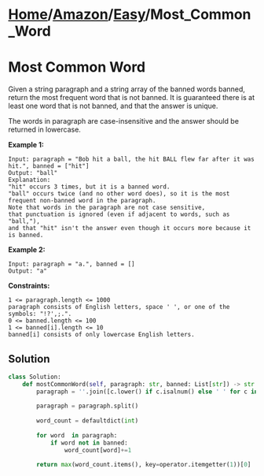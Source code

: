 # [Home](./../..)/[Amazon](./..)/[Easy](./)/Most_Common_Word
<h1>Most Common Word</h1>

<p>
Given a string paragraph and a string array of the banned words banned, return the most frequent word that is not banned. It is guaranteed there is at least one word that is not banned, and that the answer is unique.

The words in paragraph are case-insensitive and the answer should be returned in lowercase.

</p>

<b>Example 1:</b>

    Input: paragraph = "Bob hit a ball, the hit BALL flew far after it was hit.", banned = ["hit"]
    Output: "ball"
    Explanation: 
    "hit" occurs 3 times, but it is a banned word.
    "ball" occurs twice (and no other word does), so it is the most frequent non-banned word in the paragraph. 
    Note that words in the paragraph are not case sensitive,
    that punctuation is ignored (even if adjacent to words, such as "ball,"), 
    and that "hit" isn't the answer even though it occurs more because it is banned.

 <b>Example 2:</b>

    Input: paragraph = "a.", banned = []
    Output: "a"
    
<b>Constraints:</b>

    1 <= paragraph.length <= 1000
    paragraph consists of English letters, space ' ', or one of the symbols: "!?',;.".
    0 <= banned.length <= 100
    1 <= banned[i].length <= 10
    banned[i] consists of only lowercase English letters.

<h2>Solution</h2>

```python
class Solution:
    def mostCommonWord(self, paragraph: str, banned: List[str]) -> str:
        paragraph = ''.join([c.lower() if c.isalnum() else ' ' for c in paragraph])
        
        paragraph = paragraph.split()
        
        word_count = defaultdict(int)
        
        for word  in paragraph:
            if word not in banned:
                word_count[word]+=1
                
        return max(word_count.items(), key=operator.itemgetter(1))[0]                    
```
